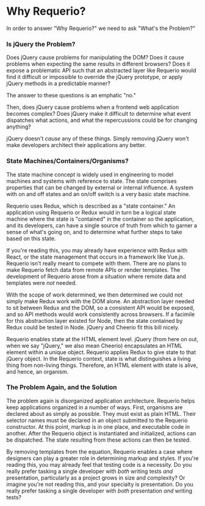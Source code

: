 # Why Requerio?

In order to answer "Why Requerio?" we need to ask "What's the Problem?"

### Is jQuery the Problem?

Does jQuery cause problems for manipulating the DOM? Does it cause problems when 
expecting the same results in different browsers? Does it expose a problematic 
API such that an abstracted layer like Requerio would find it difficult or 
impossible to override the jQuery prototype, or apply jQuery methods in a 
predictable manner?

The answer to these questions is an emphatic "no."

Then, does jQuery cause problems when a frontend web application becomes 
complex? Does jQuery make it difficult to determine what event dispatches what 
actions, and what the repercussions could be for changing anything?

jQuery doesn't _cause_ any of these things. Simply removing jQuery won't make 
developers architect their applications any better.

### State Machines/Containers/Organisms?

The state machine concept is widely used in engineering to model machines and 
systems with reference to state. The state comprises properties that can be 
changed by external or internal influence. A system with on and off states and 
an on/off switch is a very basic state machine.

Requerio uses Redux, which is described as a "state container." An application 
using Requerio or Redux would in turn be a logical state machine where the state 
is "contained" in the container so the application, and its developers, can have 
a single source of truth from which to garner a sense of what's going on, and to 
determine what further steps to take based on this state.

If you're reading this, you may already have experience with Redux with React, 
or the state management that occurs in a framework like Vue.js. Requerio isn't 
really meant to compete with them. There are no plans to make Requerio fetch 
data from remote APIs or render templates. The development of Requerio arose 
from a situation where remote data and templates were _not_ needed.

With the scope of work determined, we then determined we could not simply make 
Redux work with the DOM alone. An abstraction layer needed to sit between Redux 
and the DOM, so a consistent API would be exposed, and so API methods would work 
consistently across browsers. If a facimile for this abstraction layer existed 
for Node, then the state contained by Redux could be tested in Node. jQuery and 
Cheerio fit this bill nicely.

Requerio enables state at the HTML element level. jQuery (from here on out, when 
we say "jQuery," we also mean Cheerio) encapsulates an HTML element within a 
unique object. Requerio applies Redux to give state to that jQuery object. In 
the Requerio context, state is what distinguishes a living thing from non-living 
things. Therefore, an HTML element with state is alive, and hence, an organism.

### The Problem Again, and the Solution

The problem again is disorganized application architecture. Requerio helps keep 
applications organized in a number of ways. First, organisms are declared about 
as simply as possible. They must exist as plain HTML. Their selector names must 
be declared in an object submitted to the Requerio constructor. At this point, 
markup is in one place, and executable code in another. After the Requerio 
object is instantiated and initialized, actions can be dispatched. The state 
resulting from these actions can then be tested.

By removing templates from the equation, Requerio enables a case where designers 
can play a greater role in determining markup and styles. If you're reading 
this, you may already feel that testing code is a necessity. Do you really 
prefer tasking a single developer with _both_ writing tests _and_ presentation, 
particularly as a project grows in size and complexity? Or imagine you're not 
reading this, and your specialty is presentation. Do you really prefer tasking a 
single developer with _both_ presentation _and_ writing tests?
